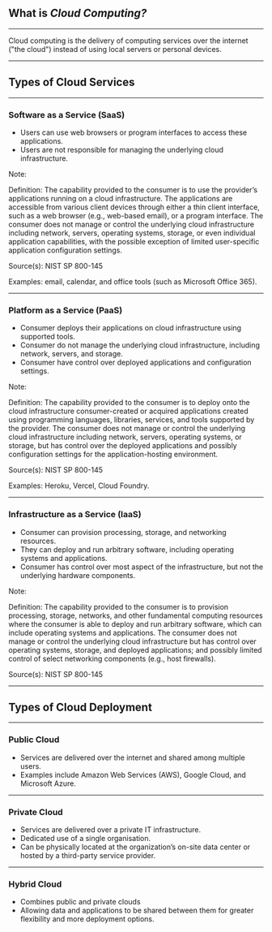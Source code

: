 <!--
.slide: data-background-image="https://cdn.pixabay.com/photo/2017/06/14/16/20/network-2402637_960_720.jpg" data-background-opacity="0.3"
-->

## What is *Cloud Computing?*

---

Cloud computing is the delivery of computing services over the internet ("the cloud") instead of using local servers or personal devices.

---

<!--
.slide: data-background-image="https://cdn.pixabay.com/photo/2018/04/21/02/11/iot-3337536_960_720.png" data-background-opacity="0.1"
-->

## Types of Cloud Services

---

### Software as a Service (SaaS)

- Users can use web browsers or program interfaces to access these applications.
- Users are not responsible for managing the underlying cloud infrastructure.

Note:

Definition:
The capability provided to the consumer is to use the provider’s applications running on a cloud infrastructure. The applications are accessible from various client devices through either a thin client interface, such as a web browser (e.g., web-based email), or a program interface. The consumer does not manage or control the underlying cloud infrastructure including network, servers, operating systems, storage, or even individual application capabilities, with the possible exception of limited user-specific application configuration settings.

Source(s):
NIST SP 800-145

Examples: email, calendar, and office tools (such as Microsoft Office 365).

---

### Platform as a Service (PaaS)

- Consumer deploys their applications on cloud infrastructure using supported tools.
- Consumer do not manage the underlying cloud infrastructure, including network, servers, and storage.
- Consumer have control over deployed applications and configuration settings.

Note:

Definition:
The capability provided to the consumer is to deploy onto the cloud infrastructure consumer-created or acquired applications created using programming languages, libraries, services, and tools supported by the provider. The consumer does not manage or control the underlying cloud infrastructure including network, servers, operating systems, or storage, but has control over the deployed applications and possibly configuration settings for the application-hosting environment.

Source(s):
NIST SP 800-145

Examples:
Heroku, Vercel, Cloud Foundry.

---

### Infrastructure as a Service (IaaS)

- Consumer can provision processing, storage, and networking resources.
- They can deploy and run arbitrary software, including operating systems and applications.
- Consumer has control over most aspect of the infrastructure, but not the underlying hardware components.

Note:

Definition:
The capability provided to the consumer is to provision processing, storage, networks, and other fundamental computing resources where the consumer is able to deploy and run arbitrary software, which can include operating systems and applications. The consumer does not manage or control the underlying cloud infrastructure but has control over operating systems, storage, and deployed applications; and possibly limited control of select networking components (e.g., host firewalls).

Source(s):
NIST SP 800-145

---

<!--
.slide: data-background-image="https://cdn.pixabay.com/photo/2021/08/01/19/00/cloud-6515064_960_720.jpg" data-background-opacity="0.1"
-->

## Types of Cloud Deployment

---

### Public Cloud

- Services are delivered over the internet and shared among multiple users.
- Examples include Amazon Web Services (AWS), Google Cloud, and Microsoft Azure.

---

### Private Cloud

- Services are delivered over a private IT infrastructure.
- Dedicated use of a single organisation.
- Can be physically located at the organization’s on-site data center or hosted by a third-party service provider.

---

### Hybrid Cloud

- Combines public and private clouds
- Allowing data and applications to be shared between them for greater flexibility and more deployment options.
